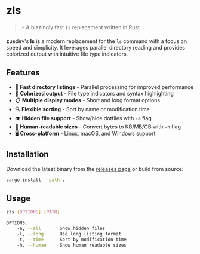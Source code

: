 # zls

> ⚡ A blazingly fast `ls` replacement written in Rust

**z**uedev's **ls** is a modern replacement for the `ls` command with a focus on speed and simplicity. It leverages parallel directory reading and provides colorized output with intuitive file type indicators.

## Features

- 🚀 **Fast directory listings** - Parallel processing for improved performance
- 🎨 **Colorized output** - File type indicators and syntax highlighting
- 📋 **Multiple display modes** - Short and long format options
- 🔍 **Flexible sorting** - Sort by name or modification time
- 👁️ **Hidden file support** - Show/hide dotfiles with `-a` flag
- 📏 **Human-readable sizes** - Convert bytes to KB/MB/GB with `-h` flag
- 🖥️ **Cross-platform** - Linux, macOS, and Windows support

## Installation

Download the latest binary from the [releases page](https://github.com/zuedev/zls/releases) or build from source:

```bash
cargo install --path .
```

## Usage

```bash
zls [OPTIONS] [PATH]

OPTIONS:
    -a, --all       Show hidden files
    -l, --long      Use long listing format
    -t, --time      Sort by modification time
    -h, --human     Show human readable sizes
```
